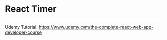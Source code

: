 # React Timer


---
Udemy Tutorial:
https://www.udemy.com/the-complete-react-web-app-developer-course